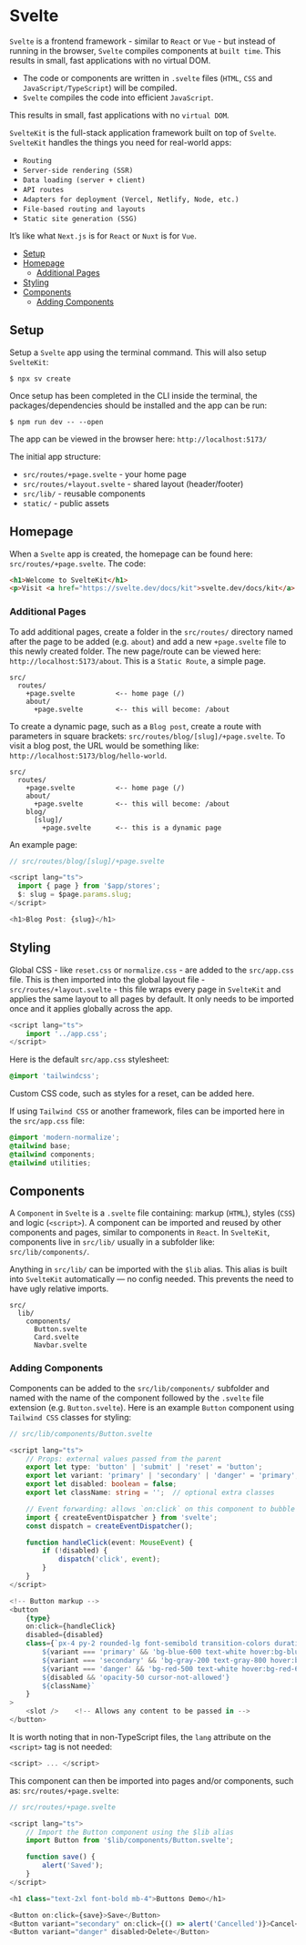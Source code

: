 # Svelte
`Svelte` is a frontend framework - similar to `React` or `Vue` - but instead of running in the browser, `Svelte` compiles components at `built time`. This results in small, fast applications with no virtual DOM.

+ The code or components are written in `.svelte` files (`HTML`, `CSS` and `JavaScript/TypeScript`) will be compiled.
+ `Svelte` compiles the code into efficient `JavaScript`.

This results in small, fast applications with no `virtual DOM`. 

`SvelteKit` is the full-stack application framework built on top of `Svelte`. `SvelteKit` handles the things you need for real-world apps:

+ `Routing`
+ `Server-side rendering (SSR)`
+ `Data loading (server + client)`
+ `API routes`
+ `Adapters for deployment (Vercel, Netlify, Node, etc.)`
+ `File-based routing and layouts`
+ `Static site generation (SSG)`

It’s like what `Next.js` is for `React` or `Nuxt` is for `Vue`.

+ [Setup](#setup)
+ [Homepage](#homepage)
  + [Additional Pages](#additional-pages)
+ [Styling](#styling)
+ [Components](#components)
  + [Adding Components](#adding-components)

## Setup
Setup a `Svelte` app using the terminal command. This will also setup `SvelteKit`:

```shell
$ npx sv create
```

Once setup has been completed in the CLI inside the terminal, the packages/dependencies should be installed and the app can be run:

```shell
$ npm run dev -- --open
```

The app can be viewed in the browser here: `http://localhost:5173/`

The initial app structure:

+ `src/routes/+page.svelte` - your home page
+ `src/routes/+layout.svelte` - shared layout (header/footer)
+ `src/lib/` - reusable components
+ `static/` - public assets

## Homepage
When a `Svelte` app is created, the homepage can be found here: `src/routes/+page.svelte`. The code:

```html
<h1>Welcome to SvelteKit</h1>
<p>Visit <a href="https://svelte.dev/docs/kit">svelte.dev/docs/kit</a> to read the documentation</p>
```

### Additional Pages
To add additional pages, create a folder in the `src/routes/` directory named after the page to be added (e.g. `about`) and add a new `+page.svelte` file to this newly created folder. The new page/route can be viewed here: `http://localhost:5173/about`. This is a `Static Route`, a simple page.

```
src/
  routes/
    +page.svelte          <-- home page (/)
    about/
      +page.svelte        <-- this will become: /about
```

To create a dynamic page, such as a `Blog post`, create a route with parameters in square brackets: `src/routes/blog/[slug]/+page.svelte`. To visit a blog post, the URL would be something like: `http://localhost:5173/blog/hello-world`. 

```
src/
  routes/
    +page.svelte          <-- home page (/)
    about/
      +page.svelte        <-- this will become: /about
    blog/
      [slug]/
        +page.svelte      <-- this is a dynamic page
```

An example page:

```typescript
// src/routes/blog/[slug]/+page.svelte

<script lang="ts">
  import { page } from '$app/stores';
  $: slug = $page.params.slug;
</script>

<h1>Blog Post: {slug}</h1>
```

## Styling
Global CSS - like `reset.css` or `normalize.css` - are added to the `src/app.css` file. This is then imported into the global layout file - `src/routes/+layout.svelte` - this file wraps every page in `SvelteKit` and applies the same layout to all pages by default. It only needs to be imported once and it applies globally across the app.

```typescript
<script lang="ts">
	import '../app.css';
</script>
```

Here is the default `src/app.css` stylesheet:

```css
@import 'tailwindcss';
```

Custom CSS code, such as styles for a reset, can be added here.

If using `Tailwind CSS` or another framework, files can be imported here in the `src/app.css` file:

```css
@import 'modern-normalize';
@tailwind base;
@tailwind components;
@tailwind utilities;
```

## Components
A `Component` in `Svelte` is a `.svelte` file containing: markup (`HTML`), styles (`CSS`) and logic (`<script>`). A component can be imported and reused by other components and pages, similar to components in `React`. In `SvelteKit`, components live in `src/lib/` usually in a subfolder like: `src/lib/components/`.

Anything in `src/lib/` can be imported with the `$lib` alias. This alias is built into `SvelteKit` automatically — no config needed. This prevents the need to have ugly relative imports.

```
src/
  lib/
    components/
      Button.svelte
      Card.svelte
      Navbar.svelte
```

### Adding Components
Components can be added to the `src/lib/components/` subfolder and named with the name of the component followed by the `.svelte` file extension (e.g. `Button.svelte`). Here is an example `Button` component using `Tailwind CSS` classes for styling:

```typescript
// src/lib/components/Button.svelte

<script lang="ts">
    // Props: external values passed from the parent
    export let type: 'button' | 'submit' | 'reset' = 'button';
    export let variant: 'primary' | 'secondary' | 'danger' = 'primary';
    export let disabled: boolean = false;
    export let className: string = '';  // optional extra classes

    // Event forwarding: allows `on:click` on this component to bubble up
    import { createEventDispatcher } from 'svelte';
    const dispatch = createEventDispatcher();

    function handleClick(event: MouseEvent) {
        if (!disabled) {
            dispatch('click', event);
        }
    }
</script>

<!-- Button markup -->
<button
    {type}
    on:click={handleClick}
    disabled={disabled}
    class={`px-4 py-2 rounded-lg font-semibold transition-colors duration-150
        ${variant === 'primary' && 'bg-blue-600 text-white hover:bg-blue-700'}
        ${variant === 'secondary' && 'bg-gray-200 text-gray-800 hover:bg-gray-300'}
        ${variant === 'danger' && 'bg-red-500 text-white hover:bg-red-600'}
        ${disabled && 'opacity-50 cursor-not-allowed'}
        ${className}`
    }
>
    <slot />    <!-- Allows any content to be passed in -->
</button>
```

It is worth noting that in non-TypeScript files, the `lang` attribute on the `<script>` tag is not needed:

```javascript
<script> ... </script>
```

This component can then be imported into pages and/or components, such as: `src/routes/+page.svelte`:

```typescript
// src/routes/+page.svelte

<script lang="ts">
    // Import the Button component using the $lib alias
    import Button from '$lib/components/Button.svelte';

    function save() {
        alert('Saved');
    }
</script>

<h1 class="text-2xl font-bold mb-4">Buttons Demo</h1>

<Button on:click={save}>Save</Button>
<Button variant="secondary" on:click={() => alert('Cancelled')}>Cancel</Button>
<Button variant="danger" disabled>Delete</Button>
```
